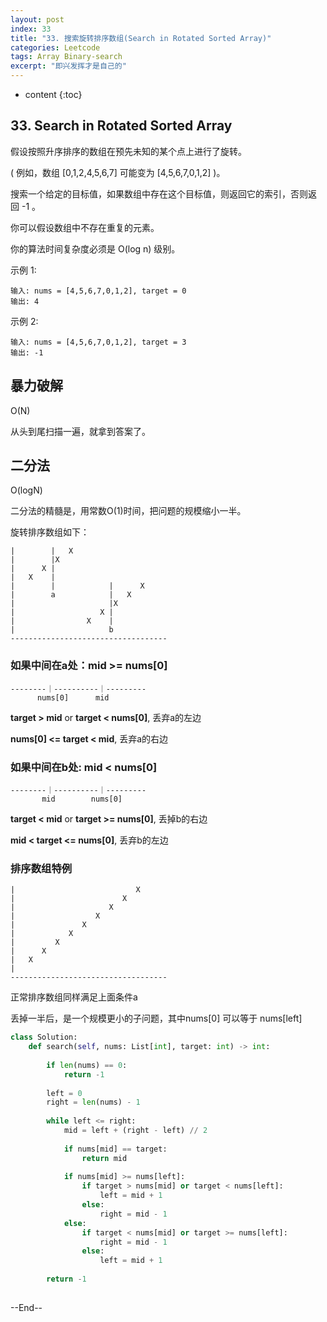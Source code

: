 ```yaml
---
layout: post
index: 33
title: "33. 搜索旋转排序数组(Search in Rotated Sorted Array)"
categories: Leetcode
tags: Array Binary-search
excerpt: "即兴发挥才是自己的"
---
```


* content
{:toc}

## 33. Search in Rotated Sorted Array

假设按照升序排序的数组在预先未知的某个点上进行了旋转。

( 例如，数组 [0,1,2,4,5,6,7] 可能变为 [4,5,6,7,0,1,2] )。

搜索一个给定的目标值，如果数组中存在这个目标值，则返回它的索引，否则返回 -1 。

你可以假设数组中不存在重复的元素。

你的算法时间复杂度必须是 O(log n) 级别。

示例 1:

```
输入: nums = [4,5,6,7,0,1,2], target = 0
输出: 4
```

示例 2:

```
输入: nums = [4,5,6,7,0,1,2], target = 3
输出: -1
```

## 暴力破解

O(N)

从头到尾扫描一遍，就拿到答案了。

## 二分法

O(logN)

二分法的精髓是，用常数O(1)时间，把问题的规模缩小一半。

旋转排序数组如下：

```
|        |   X  
|        |X
|      X |
|   X    |
|        |            |      X
|        a            |   X
|                     |X
|                   X |
|                X    |
|                     b
-----------------------------------
```

### 如果中间在a处：mid >= nums[0]

```
--------｜----------｜---------
      nums[0]      mid
```

**target > mid** or **target < nums[0]**, 丢弃a的左边

**nums[0] <= target < mid**, 丢弃a的右边

### 如果中间在b处: mid < nums[0]

```
--------｜----------｜---------
       mid        nums[0]
```

**target < mid** or **target >= nums[0]**, 丢掉b的右边

**mid < target <= nums[0]**, 丢弃b的左边

### 排序数组特例

```
|                           X
|                        X
|                     X
|                  X
|               X
|            X
|         X
|      X
|   X
|
-----------------------------------
```

正常排序数组同样满足上面条件a

丢掉一半后，是一个规模更小的子问题，其中nums[0] 可以等于 nums[left]

```python
class Solution:
    def search(self, nums: List[int], target: int) -> int:
        
        if len(nums) == 0:
            return -1
        
        left = 0
        right = len(nums) - 1
        
        while left <= right:
            mid = left + (right - left) // 2
            
            if nums[mid] == target:
                return mid
            
            if nums[mid] >= nums[left]:
                if target > nums[mid] or target < nums[left]:
                    left = mid + 1
                else:
                    right = mid - 1
            else:
                if target < nums[mid] or target >= nums[left]:
                    right = mid - 1
                else:
                    left = mid + 1
                    
        return -1
        
```
--End--


